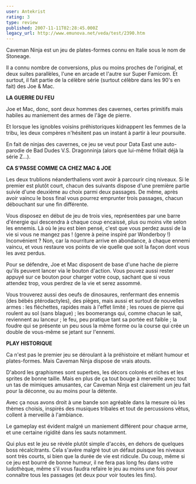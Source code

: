 ```yaml
---
user: Antekrist
rating: 3
type: review
published: 2007-11-11T02:28:45.000Z
legacy_url: http://www.emunova.net/veda/test/2390.htm
---
```

Caveman Ninja est un jeu de plates-formes connu en Italie sous le nom de Stoneage.  

Il a connu nombre de conversions, plus ou moins proches de l'original, et deux suites parallèles, l'une en arcade et l'autre sur Super Famicom. Et surtout, il fait partie de la célèbre série (surtout célèbre dans les 90's en fait) des Joe & Mac.  

  

**LA GUERRE DU FEU**  

Joe et Mac, donc, sont deux hommes des cavernes, certes primitifs mais habiles au maniement des armes de l'âge de pierre.  

Et lorsque les ignobles voisins préhistoriques kidnappent les femmes de la tribu, les deux compères n'hésitent pas un instant à partir à leur poursuite.  

En fait de ninjas des cavernes, ce jeu se veut pour Data East une auto-parodie de Bad Dudes V.S. Dragonninja (alors que lui-même frôlait déjà la série Z...).  

  

**CA S'PASSE COMME CA CHEZ MAC & JOE**  

Les deux trublions néanderthaliens vont avoir à parcourir cinq niveaux. Si le premier est plutôt court, chacun des suivants dispose d'une première partie suivie d'une deuxième au choix parmi deux passages. De même, après avoir vaincu le boss final vous pourrez emprunter trois passages, chacun débouchant sur une fin différente.  

Vous disposez en début de jeu de trois vies, représentées par une barre d'énergie qui descendra à chaque coup encaissé, plus ou moins vite selon les ennemis. Là où le jeu est bien pensé, c'est que vous perdez aussi de la vie si vous ne mangez pas ! (genre à peine inspiré par Wonderboy !) Inconvénient ? Non, car la nourriture arrive en abondance, à chaque ennemi vaincu, et vous restaure vos points de vie quelle que soit la façon dont vous les avez perdus.  

Pour se défendre, Joe et Mac disposent de base d'une hache de pierre qu'ils peuvent lancer via le bouton d'action. Vous pouvez aussi rester appuyé sur ce bouton pour charger votre coup, sachant que si vous attendez trop, vous perdrez de la vie et serez assommé.  

Vous trouverez aussi des oeufs de dinosaures, renfermant des ennemis (des bébés ptérodactyles), des pièges, mais aussi et surtout de nouvelles armes : les fléchettes, rapides mais à l'effet limité ; les roues de pierre qui roulent au sol (sans blague) ; les boomerangs qui, comme chacun le sait, reviennent au lanceur ; le feu, peu pratique tant sa portée est faible ; la foudre qui se présente un peu sous la même forme ou la course qui crée un double de vous-même se jetant sur l'ennemi.  

  

**PLAY HISTORIQUE**  

Ca n'est pas le premier jeu se déroulant à la préhistoire et mêlant humour et plates-formes. Mais Caveman Ninja dispose de vrais atouts.  

D'abord les graphismes sont superbes, les décors colorés et riches et les sprites de bonne taille. Mais en plus de ça tout bouge à merveille avec tout un tas de mimiques amusantes, car Caveman Ninja est clairement un jeu fait pour la déconne, ou au moins pour la détente.  

Avec ça nous avons droit à une bande son agréable dans la mesure où les thèmes choisis, inspirés des musiques tribales et tout de percussions vêtus, collent à merveille à l'ambiance.  

Le gameplay est évident malgré un maniement différent pour chaque arme, et une certaine rigidité dans les sauts notamment.  

Qui plus est le jeu se révèle plutôt simple d'accès, en dehors de quelques boss récalcitrants. Cela s'avère malgré tout un défaut puisque les niveaux sont très courts, si bien que la durée de vie est ridicule. Du coup, même si ce jeu est bourré de bonne humeur, il ne fera pas long feu dans votre ludothèque, même s'il vous faudra refaire le jeu au moins une fois pour connaître tous les passages (et deux pour voir toutes les fins).